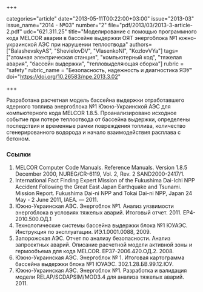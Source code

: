 +++

categories="article"
date="2013-05-11T00:22:00+03:00"
issue="2013-03"
issue_name="2014 - №03"
number="2"
file="pdf/2013/03/2013-3-article-2.pdf"
udc="621.311.25"
title="Моделирование с помощью программного кода MELCOR аварии в бассейне выдержки ОЯТ энергоблока №1 южно-украинской АЭС при нарушении теплоотвода"
authors=["BalashevskyАS", "ShevielovDV", "VlasenkoNI", "KozlovVYa"]
tags=["атомная электрическая станция", "компьютерный код", "тяжелая авария", "бассейн выдержки", "тепловыделяющая сборка"]
rubric = "safety"
rubric_name = "Безопасность, надежность и диагностика ЯЭУ"
doi="https://doi.org/10.26583/npe.2013.3.02"

+++

Разработана расчетная модель бассейна выдержки отработавшего ядерного топлива энергоблока №1 Южно-Украинской АЭС для компьютерного кода MELCOR 1.8.5. Проанализировано исходное событие при потере теплоотвода от бассейна выдержки, определены последствия и временные рамки повреждения топлива, количество сгенерированного водорода и начало взаимодействия расплава с бетоном.

### Ссылки

1. MELCOR Computer Code Manuals. Reference Manuals. Version 1.8.5 December 2000, NUREG/CR-6119, Vol. 2, Rev. 2 SAND2000-2417/1.
2. International Fact Finding Expert Mission of the Fukushima Dai-Ichi NPP Accident Following the Great East Japan Earthquake and Tsunami. Mission Report. Fukushima Dai-ni NPP and Tokai Dai-ni NPP, Japan 24 May - 2 June 2011, IAEA. — 2011.
3. Южно-Украинская АЭС. Энергоблок №1. Анализ уязвимости энергоблока в условиях тяжелых аварий. Итоговый отчет. 2011. ЕР4-2010.500.ОД.1
4. Технологические системы бассейна выдержки блока №1 ЮУАЭС. Инструкция по эксплуатации. ИЭ.1.0001.0088, 2009.
5. Запорожская АЭС. Отчет по анализу безопасности. Анализ запроектных аварий. Описание расчетной модели активной зоны и гермообъема для кода MELCOR. ЕР37-2006.420.ОД.2. 2008.
6. Южно-Украинская АЭС. Энергоблок № 1. Итоговая картограмма бассейна выдержки блока №1 ЮУАЭС. 302.1.28.БВ.99.12.ЮУ.
7. Южно-Украинская АЭС. Энергоблок №1. Разработка и валидация модели RELAP/SCDAPSIM/MOD3.4 для анализа тяжелых аварий. 2011.